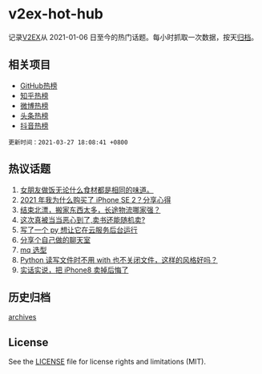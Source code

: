 # v2ex-hot-hub

 记录[V2EX](https://www.v2ex.com/)从 2021-01-06 日至今的热门话题。每小时抓取一次数据，按天[归档](archives)。
 
 ## 相关项目

- [GitHub热榜](https://github.com/snaildev/github-hot-hub)
- [知乎热榜](https://github.com/snaildev/zhihu-hot-hub)
- [微博热榜](https://github.com/snaildev/weibo-hot-hub)
- [头条热榜](https://github.com/snaildev/toutiao-hot-hub)
- [抖音热榜](https://github.com/snaildev/douyin-hot-hub)


 `更新时间：2021-03-27 18:08:41 +0800`

## 热议话题

1. [女朋友做饭无论什么食材都是相同的味道。](https://www.v2ex.com/t/765653)
1. [2021 年我为什么购买了 iPhone SE 2？分享心得](https://www.v2ex.com/t/765553)
1. [结束北漂，搬家东西太多，长途物流哪家强？](https://www.v2ex.com/t/765610)
1. [这次真被当当恶心到了,卖书还能随机卖?](https://www.v2ex.com/t/765514)
1. [写了一个 py 想让它在云服务后台运行](https://www.v2ex.com/t/765656)
1. [分享个自己做的聊天室](https://www.v2ex.com/t/765557)
1. [mq 选型](https://www.v2ex.com/t/765626)
1. [Python 读写文件时不用 with 也不关闭文件，这样的风格好吗？](https://www.v2ex.com/t/765647)
1. [实话实说，把 iPhone8 卖掉后悔了](https://www.v2ex.com/t/765634)

## 历史归档

[archives](archives)

## License

See the [LICENSE](LICENSE) file for license rights and limitations (MIT).

